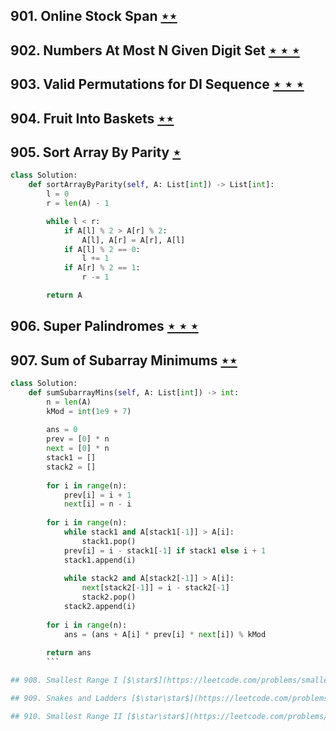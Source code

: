 ## 901. Online Stock Span [$\star\star$](https://leetcode.com/problems/online-stock-span)

## 902. Numbers At Most N Given Digit Set [$\star\star\star$](https://leetcode.com/problems/numbers-at-most-n-given-digit-set)

## 903. Valid Permutations for DI Sequence [$\star\star\star$](https://leetcode.com/problems/valid-permutations-for-di-sequence)

## 904. Fruit Into Baskets [$\star\star$](https://leetcode.com/problems/fruit-into-baskets)

## 905. Sort Array By Parity [$\star$](https://leetcode.com/problems/sort-array-by-parity)

```python
class Solution:
    def sortArrayByParity(self, A: List[int]) -> List[int]:
        l = 0
        r = len(A) - 1

        while l < r:
            if A[l] % 2 > A[r] % 2:
                A[l], A[r] = A[r], A[l]
            if A[l] % 2 == 0:
                l += 1
            if A[r] % 2 == 1:
                r -= 1

        return A
```

## 906. Super Palindromes [$\star\star\star$](https://leetcode.com/problems/super-palindromes)

## 907. Sum of Subarray Minimums [$\star\star$](https://leetcode.com/problems/sum-of-subarray-minimums)

```python
class Solution:
    def sumSubarrayMins(self, A: List[int]) -> int:
        n = len(A)
        kMod = int(1e9 + 7)
        
        ans = 0
        prev = [0] * n
        next = [0] * n
        stack1 = []
        stack2 = []
        
        for i in range(n):
            prev[i] = i + 1
            next[i] = n - i
        
        for i in range(n):
            while stack1 and A[stack1[-1]] > A[i]:
                stack1.pop()
            prev[i] = i - stack1[-1] if stack1 else i + 1
            stack1.append(i)
            
            while stack2 and A[stack2[-1]] > A[i]:
                next[stack2[-1]] = i - stack2[-1]
                stack2.pop()
            stack2.append(i)
        
        for i in range(n):
            ans = (ans + A[i] * prev[i] * next[i]) % kMod
        
        return ans
        ```

## 908. Smallest Range I [$\star$](https://leetcode.com/problems/smallest-range-i)

## 909. Snakes and Ladders [$\star\star$](https://leetcode.com/problems/snakes-and-ladders)

## 910. Smallest Range II [$\star\star$](https://leetcode.com/problems/smallest-range-ii)
